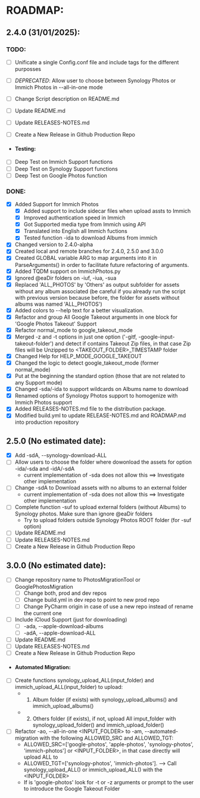 # ROADMAP:

## 2.4.0 (31/01/2025):
### TODO:
- [ ] Unificate a single Config.conf file and include tags for the different purposses
- [ ] _DEPRECATED_: Allow user to choose between Synology Photos or Immich Photos in --all-in-one mode

- [ ] Change Script description on README.md
- [ ] Update README.md
- [ ] Update RELEASES-NOTES.md
- [ ] Create a New Release in Github Production Repo

- #### Testing:
- [ ] Deep Test on Immich Support functions
- [ ] Deep Test on Synology Support functions
- [ ] Deep Test on Google Photos function

### DONE:
- [x] Added Support for Immich Photos
  - [x] Added support to include sidecar files when upload assts to Immich
  - [x] Improved authentication speed in Immich
  - [x] Got Supported media type from Immich using API
  - [x] Translated into English all Immich fuctions
  - [x] Tested function -ida to download Albums from immich
- [x] Changed version to 2.4.0-alpha
- [x] Created local and remote branches for 2.4.0, 2.5.0 and 3.0.0
- [x] Created GLOBAL variable ARG to map arguments into it in ParseArguments() in order to facilitate future refactoring of arguments.
- [x] Added TQDM support on ImmichPhotos.py
- [x] Ignored @eaDir folders on -iuf, -iua, -sua
- [x] Replaced 'ALL_PHOTOS' by 'Others' as output subfolder for assets without any album associated (be careful if you already run the script with previous version because before, the folder for assets without albums was named 'ALL_PHOTOS')
- [x] Added colors to --help text for a better visualization.
- [x] Refactor and group All Google Takeout arguments in one block for 'Google Photos Takeout' Support
- [X] Refactor normal_mode to google_takeout_mode
- [x] Merged -z and -t options in just one option ('-gitf, -google-input-takeout-folder') and detect if contains Takeout Zip files, in that case Zip files will be Unzipped to <TAKEOUT_FOLDER>_TIMESTAMP folder
- [x] Changed Help for HELP_MODE_GOOGLE_TAKEOUT
- [x] Changed the logic to detect google_takeout_mode (former normal_mode)
- [x] Put at the beginning the standard option (those that are not related to any Support mode)
- [x] Changed -sda/-ida to support wildcards on Albums name to download
- [x] Renamed options of Synology Photos support to homogenize with Immich Photos support
- [x] Added RELEASES-NOTES.md file to the distribution package.
- [x] Modified build.yml to update RELEASE-NOTES.md and ROADMAP.md into production repository

## 2.5.0 (No estimated date):
- [x] Add -sdA, --synology-download-ALL
- [ ] Allow users to choose the folder where dowonload the assets for option -ida/-sda and -idA/-sdA 
  - current implementation of -sda does not allow this ==> Investigate other implementation
- [ ] Change -sdA to Download assets with no albums to an external folder
  - current implementation of -sda does not allow this ==> Investigate other implementation
- [ ] Complete function -suf to upload external folders (without Albums) to Synology photos. Make sure than ignore @eaDir folders
  - Try to upload folders outside Synology Photos ROOT folder (for -suf option)
- [ ] Update README.md
- [ ] Update RELEASES-NOTES.md
- [ ] Create a New Release in Github Production Repo
  
## 3.0.0 (No estimated date):
- [ ] Change repository name to PhotosMigrationTool or GooglePhotosMigration
    - [ ] Change both, prod and dev repos
    - [ ] Change build.yml in dev repo to point to new prod repo
    - [ ] Change PyCharm origin in case of use a new repo instead of rename the current one
- [ ] Include iCloud Support (just for downloading)
    - [ ] -ada, --apple-download-albums
    - [ ] -adA, --apple-download-ALL
- [ ] Update README.md
- [ ] Update RELEASES-NOTES.md
- [ ] Create a New Release in Github Production Repo

- #### Automated Migration:
- [ ] Create functions synology_upload_ALL(input_folder) and immich_upload_ALL(input_folder) to upload:
  - 1. Album folder (if exists) with synology_upload_albums() and immich_upload_albums()
  - 2. Others folder (if exists), if not, upload All imput_folder with synology_upload_folder() and immich_upload_folder()
- [ ] Refactor -ao, --all-in-one <INPUT_FOLDER> to -am, --automated-migration <SRC> <TGT> with the following ALLOWED_SRC and ALLOWED_TGT:
  - ALLOWED_SRC=['google-photos', 'apple-photos', 'synology-photos', 'immich-photos'] or <INPUT_FOLDER>, in that case directly will upload ALL to <TGT>  
  - ALLOWED_TGT=['synology-photos', 'immich-photos']. --> Call synology_upload_ALL() or immich_upload_ALL() with the <INPUT_FOLDER>  
  - If is 'google-photos' look for -t or -z arguments or prompt to the user to introduce the Google Takeout Folder



